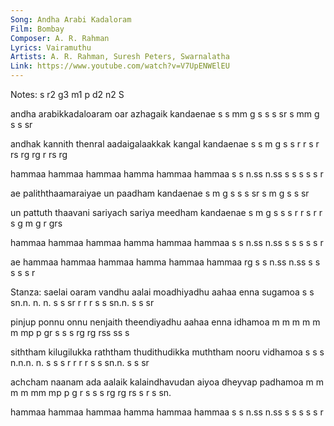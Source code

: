```yaml
---
Song: Andha Arabi Kadaloram
Film: Bombay
Composer: A. R. Rahman
Lyrics: Vairamuthu
Artists: A. R. Rahman, Suresh Peters, Swarnalatha
Link: https://www.youtube.com/watch?v=V7UpENWElEU
---
```

Notes: s r2 g3 m1 p d2 n2 S

andha arabikkadaloaram oar azhagaik kandaenae
s s   mm g  s s s  sr  s   mm  g    s  s  sr

andhak kannith thenral aadaigalaakkak kangal kandaenae
s s    m  g    s   s   r r  s r   rs  rg rg  r  rs rg

hammaa hammaa hammaa hamma hammaa hammaa
s  s   n.ss   n.ss   s  s  s  s   s  r

ae paliththaamaraiyae un paadham kandaenae
s  m g   s   s s  sr  s  m  g    s  s  sr

un pattuth thaavani sariyach sariya meedham kandaenae
s  m  g    s   s s  r r s    r r s  g  m    g  r  grs

hammaa hammaa hammaa hamma hammaa hammaa
s  s   n.ss   n.ss   s  s  s  s   s  r

ae hammaa hammaa hammaa hamma hammaa hammaa
rg s  s   n.ss   n.ss   s  s  s  s   s  r

Stanza:
saelai oaram vandhu aalai moadhiyadhu aahaa enna  sugamoa
s  s   sn.n. n. n.  s s   sr r  r r   s s   sn.n. s s sr

pinjup ponnu onnu nenjaith theendiyadhu aahaa enna idhamoa
m  m   m  m  m m  mp p     gr   s s s   rg rg rss  ss  s

siththam kilugilukka raththam thudithudikka muththam nooru vidhamoa
s   s    s n.n.n. n. s   s    s  r r  r  r  s   s    sn.n. s s  sr

achcham naanam ada aalaik kalaindhavudan aiyoa dheyvap padhamoa
m  m    m  m   mm  mp p   g r   s  s s   rg rg rs  s   r s  sn.

hammaa hammaa hammaa hamma hammaa hammaa
s  s   n.ss   n.ss   s  s  s  s   s  r
